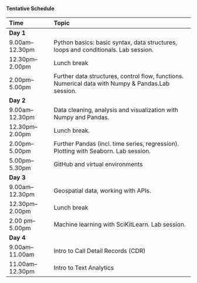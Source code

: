 **Tentative Schedule**

|**Time** | **Topic** |
|:---|:----|
|**Day 1** |
|9.00am–12.30pm | Python basics: basic syntax, data structures, loops and conditionals. Lab session. |
|12.30pm–2.00pm | Lunch break |
|2.00pm– 5.00pm | Further data structures, control flow, functions. Numerical data with Numpy & Pandas.Lab session. |
|**Day 2** |
|9.00am–12.30pm | Data cleaning, analysis and visualization with Numpy and Pandas. |
|12.30pm–2.00pm | Lunch break. |
|2.00pm–5.00pm | Further Pandas (incl. time series, regression). Plotting with Seaborn. Lab session. |
|5.00pm–5.30pm | GitHub and virtual environments |
|**Day 3** |
|9.00am–12.30pm | Geospatial data, working with APIs. |
|12.30pm–2.00pm | Lunch break |
|2.00 pm–5.00pm | Machine learning with SciKitLearn. Lab session. |
|**Day 4** |
|9.00am–11.00am | Intro to Call Detail Records (CDR) |
|11.00am–12.30pm | Intro to Text Analytics |
